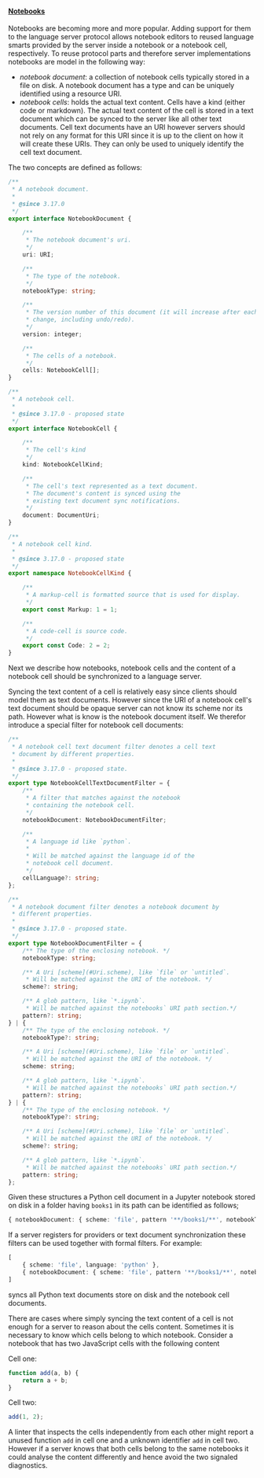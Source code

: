 #### <a href="#notebooks" name="notebooks" class="anchor">Notebooks</a>

Notebooks are becoming more and more popular. Adding support for them to the language server protocol allows notebook editors to reused language smarts provided by the server inside a notebook or a notebook cell, respectively. To reuse protocol parts and therefore server implementations notebooks are model in the following way:

- *notebook document*: a collection of notebook cells typically stored in a file on disk. A notebook document has a type and can be uniquely identified using a resource URI.
- *notebook cells*: holds the actual text content. Cells have a kind (either code or markdown). The actual text content of the cell is stored in a text document which can be synced to the server like all other text documents. Cell text documents have an URI however servers should not rely on any format for this URI since it is up to the client on how it will create these URIs. They can only be used to uniquely identify the cell text document.

The two concepts are defined as follows:

<div class="anchorHolder"><a href="#notebookDocument" name="notebookDocument" class="linkableAnchor"></a></div>

```typescript
/**
 * A notebook document.
 *
 * @since 3.17.0
 */
export interface NotebookDocument {

	/**
	 * The notebook document's uri.
	 */
	uri: URI;

	/**
	 * The type of the notebook.
	 */
	notebookType: string;

	/**
	 * The version number of this document (it will increase after each
	 * change, including undo/redo).
	 */
	version: integer;

	/**
	 * The cells of a notebook.
	 */
	cells: NotebookCell[];
}
```

<div class="anchorHolder"><a href="#notebookCell" name="notebookCell" class="linkableAnchor"></a></div>


```typescript
/**
 * A notebook cell.
 *
 * @since 3.17.0 - proposed state
 */
export interface NotebookCell {

	/**
	 * The cell's kind
	 */
	kind: NotebookCellKind;

	/**
	 * The cell's text represented as a text document.
	 * The document's content is synced using the
	 * existing text document sync notifications.
	 */
	document: DocumentUri;
}
```

<div class="anchorHolder"><a href="#notebookCellKind" name="notebookCellKind" class="linkableAnchor"></a></div>

```typescript
/**
 * A notebook cell kind.
 *
 * @since 3.17.0 - proposed state
 */
export namespace NotebookCellKind {

	/**
     * A markup-cell is formatted source that is used for display.
     */
	export const Markup: 1 = 1;

	/**
     * A code-cell is source code.
     */
	export const Code: 2 = 2;
}
```

Next we describe how notebooks, notebook cells and the content of a notebook cell should be synchronized to a language server.

Syncing the text content of a cell is relatively easy since clients should model them as text documents. However since the URI of a notebook cell's text document should be opaque server can not know its scheme nor its path. However what is know is the notebook document itself. We therefor introduce a special filter for notebook cell documents:

<div class="anchorHolder"><a href="#notebookCellTextDocumentFilter" name="notebookCellTextDocumentFilter" class="linkableAnchor"></a></div>

```typescript
/**
 * A notebook cell text document filter denotes a cell text
 * document by different properties.
 *
 * @since 3.17.0 - proposed state.
 */
export type NotebookCellTextDocumentFilter = {
	/**
	 * A filter that matches against the notebook
	 * containing the notebook cell.
	 */
	notebookDocument: NotebookDocumentFilter;

	/**
	 * A language id like `python`.
	 *
	 * Will be matched against the language id of the
	 * notebook cell document.
	 */
	cellLanguage?: string;
};
```

<div class="anchorHolder"><a href="#notebookDocumentFilter" name="notebookDocumentFilter" class="linkableAnchor"></a></div>

```typescript
/**
 * A notebook document filter denotes a notebook document by
 * different properties.
 *
 * @since 3.17.0 - proposed state.
 */
export type NotebookDocumentFilter = {
	/** The type of the enclosing notebook. */
	notebookType: string;

	/** A Uri [scheme](#Uri.scheme), like `file` or `untitled`.
	 * Will be matched against the URI of the notebook. */
	scheme?: string;

	/** A glob pattern, like `*.ipynb`.
	 * Will be matched against the notebooks` URI path section.*/
	pattern?: string;
} | {
	/** The type of the enclosing notebook. */
	notebookType?: string;

	/** A Uri [scheme](#Uri.scheme), like `file` or `untitled`.
	 * Will be matched against the URI of the notebook. */
	scheme: string;

	/** A glob pattern, like `*.ipynb`.
	 * Will be matched against the notebooks` URI path section.*/
	pattern?: string;
} | {
	/** The type of the enclosing notebook. */
	notebookType?: string;

	/** A Uri [scheme](#Uri.scheme), like `file` or `untitled`.
	 * Will be matched against the URI of the notebook. */
	scheme?: string;

	/** A glob pattern, like `*.ipynb`.
	 * Will be matched against the notebooks` URI path section.*/
	pattern: string;
};
```

Given these structures a Python cell document in a Jupyter notebook stored on disk in a folder having `books1` in its path can be identified as follows;

```typescript
{ notebookDocument: { scheme: 'file', pattern '**/books1/**', notebookType: 'jupyter' }, cellLanguage: 'python' }
```

If a server registers for providers or text document synchronization these filters can be used together with formal filters. For example:

```typescript
[
	{ scheme: 'file', language: 'python' },
    { notebookDocument: { scheme: 'file', pattern '**/books1/**', notebookType: 'jupyter' }, cellLanguage: 'python' }
]
```

syncs all Python text documents store on disk and the notebook cell documents.

There are cases where simply syncing the text content of a cell is not enough for a server to reason about the cells content. Sometimes it is necessary to know which cells belong to which notebook. Consider a notebook that has two JavaScript cells with the following content

Cell one:

```javascript
function add(a, b) {
	return a + b;
}
```

Cell two:

```javascript
add(1, 2);
```

A linter that inspects the cells independently from each other might report a unused function `add` in cell one and a unknown identifier `add` in cell two. However if a server knows that both cells belong to the same notebooks it could analyse the content differently and hence avoid the two signaled diagnostics.


